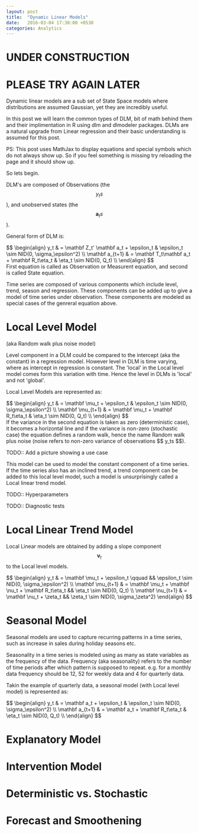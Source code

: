 ```yaml
---
layout: post
title:  "Dynamic Linear Models"
date:   2016-03-04 17:30:00 +0530
categories: Analytics
---
```


UNDER CONSTRUCTION
==================

PLEASE TRY AGAIN LATER
======================

Dynamic linear models are a sub set of State Space models where distributions are assumed Gaussian, yet they are incredibly useful.

In this post we will learn the common types of DLM, bit of math behind them and their implimentation in R using dlm and dlmodeler packages.
DLMs are a natural upgrade from Linear regression and their basic understanding is assumed for this post.

PS: This post uses MathJax to display equations and special symbols which do not always show up. So if you feel something is missing try reloading the page and it should show up.

So lets begin.

DLM's are composed of Observations (the $$ y_ts $$), and unobserved states (the $$ \mathbf a_ts $$).

General form of DLM is:
<div>
$$
\begin{align}
y_t & = \mathbf Z_t' \mathbf a_t + \epsilon_t & \epsilon_t  \sim NID(0, \sigma_\epsilon^2) \\
\mathbf a_{t+1} & = \mathbf T_t\mathbf a_t + \mathbf R_t\eta_t  & \eta_t \sim NID(0, Q_t) \\
\end{align}
$$
</div>
First equation is called as Observation or Measurent equation, and second is called State equation.

Time series are composed of various components which include level, trend, season and regression.
These components can be added up to give a model of time series under observation.
These components are modeled as special cases of the genreral equation above.

Local Level Model
=
(aka Random walk plus noise model)

Level component in a DLM could be compared to the intercept (aka the constant) in a regression model. 
However level in DLM is time varying, where as intercept in regression is constant.
The 'local' in the Local level model comes form this variation with time. 
Hence the level in DLMs is 'local' and not 'global'. 

Local Level Models are represented as:
<div>
$$
\begin{align}
              y_t & = \mathbf \mu_t + \epsilon_t          & \epsilon_t \sim NID(0, \sigma_\epsilon^2) \\
\mathbf \mu_{t+1} & = \mathbf \mu_t + \mathbf R_t\eta_t   & \eta_t \sim NID(0, Q_t) \\
\end{align}
$$
</div>
If the variance in the second equation is taken as zero (deterministic case), it becomes a horizontal line and if the variance is non-zero (stochastic case) the equation defines a random walk, hence the name Random walk plus noise (noise refers to non-zero variance of observations $$ y_ts $$).

TODO:: Add a picture showing a use case

This model can be used to model the constant component of a time series.
If the time series also has an inclined trend, a trend component can be added to this local level model, such a model is unsurprisingly called a Local linear trend model.

TODO:: Hyperparameters

TODO:: Diagnostic tests

Local Linear Trend Model
=
Local Linear models are obtained by adding a slope component $$ \mathbf v_t $$ to the Local level models.
<div>
$$
\begin{align}
              y_t & = \mathbf \mu_t + \epsilon_t \qquad                   &&  \epsilon_t \sim NID(0, \sigma_\epsilon^2) \\
\mathbf \mu_{t+1} & = \mathbf \mu_t + \mathbf \nu_t + \mathbf R_t\eta_t   &&  \eta_t \sim NID(0, Q_t) \\
\mathbf \nu_{t+1} & = \mathbf \nu_t + \zeta_t                             &&  \zeta_t \sim NID(0, \sigma_\zeta^2)
\end{align}
$$
</div>


Seasonal Model
=
Seasonal models are used to capture recurring patterns in a time series, such as increase in sales during holiday seasons etc.

Seasonality in a time series is modeled using as many as state variables as the frequency of the data.
Frequency (aka seasonality) refers to the number of time periods after which pattern is supposed to repeat. e.g. for a monthly data frequency should be 12, 52 for weekly data and 4 for quarterly data.

Takin the example of quarterly data, a seasonal model (with Local level model) is represented as:

<div>
$$
\begin{align}
            y_t & = \mathbf a_t + \epsilon_t            & \epsilon_t \sim NID(0, \sigma_\epsilon^2) \\
\mathbf a_{t+1} & = \mathbf a_t + \mathbf R_t\eta_t     & \eta_t \sim NID(0, Q_t) \\
\end{align}
$$
</div>

Explanatory Model
=

Intervention Model
=

Deterministic vs. Stochastic
=

Forecast and Smoothening
=

<script type="text/javascript" src="http://cdn.mathjax.org/mathjax/latest/MathJax.js?config=TeX-AMS-MML_HTMLorMML"></script>
